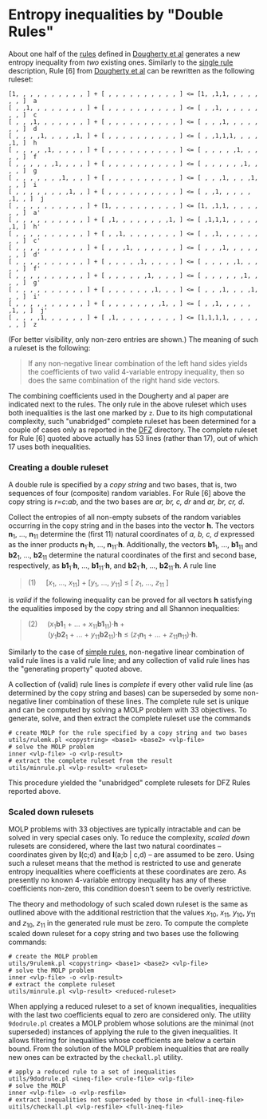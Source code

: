 Entropy inequalities by &quot;Double Rules&quot;
========================================

About one half of the [rules](../rules/DESCRIPTION.md) defined in
[Dougherty et al](http://arxiv.org/pdf/1104.3602v1) generates a new entropy
inequality from *two* existing ones. Similarly to the 
[single rule](../rules/DESCRIPTION.md) description, Rule [6] from 
[Dougherty et al](http://arxiv.org/pdf/1104.3602v1) can be rewritten as the
following ruleset:

    [1, , , , , , , , , , ] + [ , , , , , , , , , , ] <= [1, ,1,1, , , , , , , ]  a
    [ , ,1, , , , , , , , ] + [ , , , , , , , , , , ] <= [ , ,1, , , , , , , , ]  c
    [ , , ,1, , , , , , , ] + [ , , , , , , , , , , ] <= [ , , ,1, , , , , , , ]  d
    [ , , , ,1, , , , ,1, ] + [ , , , , , , , , , , ] <= [ , ,1,1,1, , , , ,1, ]  h
    [ , , , , ,1, , , , , ] + [ , , , , , , , , , , ] <= [ , , , , ,1, , , , , ]  f
    [ , , , , , ,1, , , , ] + [ , , , , , , , , , , ] <= [ , , , , , ,1, , , , ]  g
    [ , , , , , , ,1, , , ] + [ , , , , , , , , , , ] <= [ , , ,1, , , ,1, , , ]  i
    [ , , , , , , , ,1, , ] + [ , , , , , , , , , , ] <= [ , ,1, , , , , ,1, , ]  j
    [ , , , , , , , , , , ] + [1, , , , , , , , , , ] <= [1, ,1,1, , , , , , , ]  a'
    [ , , , , , , , , , , ] + [ ,1, , , , , , , ,1, ] <= [ ,1,1,1, , , , , ,1, ]  h'
    [ , , , , , , , , , , ] + [ , ,1, , , , , , , , ] <= [ , ,1, , , , , , , , ]  c'
    [ , , , , , , , , , , ] + [ , , ,1, , , , , , , ] <= [ , , ,1, , , , , , , ]  d'
    [ , , , , , , , , , , ] + [ , , , , ,1, , , , , ] <= [ , , , , ,1, , , , , ]  f'
    [ , , , , , , , , , , ] + [ , , , , , ,1, , , , ] <= [ , , , , , ,1, , , , ]  g'
    [ , , , , , , , , , , ] + [ , , , , , , ,1, , , ] <= [ , , ,1, , , ,1, , , ]  i'
    [ , , , , , , , , , , ] + [ , , , , , , , ,1, , ] <= [ , ,1, , , , , ,1, , ]  j'
    [ , , , ,1, , , , , , ] + [ ,1, , , , , , , , , ] <= [1,1,1,1, , , , , , , ]  z


(For better visibility, only non-zero entries are shown.)
The meaning of such a ruleset is the following:

> If any non-negative linear combination of the left hand sides yields the
> coefficients of two valid 4-variable entropy inequality, then so does the
> same combination of the right hand side vectors.

The combining coefficients used in the Dougherty and al paper are indicated
next to the rules.  The only rule in the above ruleset which uses both
inequalities is the last one marked by `z`.  Due to its high computational
complexity, such &quot;unabridged&quot; complete ruleset has been determined
for a couple of cases only as reported in the [DFZ](DFZ) directory.
The complete ruleset for Rule [6] quoted above actually has 53 lines (rather
than 17), out of which 17 uses both inequalities.

### Creating a double ruleset

A double rule is specified by a *copy string* and two bases, that is, two sequences of
four (composite) random variables. For Rule [6] above the copy string is
*r*=*c*:*ab*, and the two bases are *ar, br, c, dr* and *ar, br, cr, d*.

Collect the entropies of all non-empty subsets of the random variables
occurring in the copy string and in the bases into the vector **h**. The
vectors **n**<sub>1</sub>, ..., **n**<sub>11</sub> determine the (first 11)
natural coordinates of *a, b, c, d* expressed as the inner products 
**n**<sub>1</sub>&#183;**h**, ..., **n**<sub>11</sub>&#183;**h**.
Additionally, the vectors **b1**<sub>1</sub>, ..., **b1**<sub>11</sub> and
**b2**<sub>1</sub>, ..., **b2**<sub>11</sub> determine the natural
coordinates of the first and second base, respectively, as **b1**<sub>1</sub>&#183;**h**, ...,
**b1**<sub>11</sub>&#183;**h**, 
and **b2**<sub>1</sub>&#183;**h**, ..., **b2**<sub>11</sub>&#183;**h**.
A rule line

> (1) &nbsp; &nbsp; [*x*<sub>1</sub>, ..., *x*<sub>11</sub>] +
>  [*y*<sub>1</sub>, ..., *y*<sub>11</sub>] &le; [ *z*<sub>1</sub>, ...,
> *z*<sub>11</sub> ]

is *valid* if the following inequality can be proved for all vectors **h**
satisfying the equalities imposed by the copy string and all Shannon
inequalities:

> (2) &nbsp; &nbsp; (*x*<sub>1</sub>**b1**<sub>1</sub> + ... +
>        *x*<sub>11</sub>**b1**<sub>11</sub>)&#183;**h** + <br>
>  &nbsp; &nbsp; &nbsp; &nbsp; &nbsp;
>     (*y*<sub>1</sub>**b2**<sub>1</sub> + ... +
> *y*<sub>11</sub>**b2**<sub>11</sub>)&#183;**h** &le;
>    (*z*<sub>1</sub>**n**<sub>1</sub> + ... +
> *z*<sub>11</sub>**n**<sub>11</sub>)&#183;**h**.

Similarly to the case of [simple rules](../rules/DESCRIPTION.md),
non-negative linear combination of valid rule lines is a valid rule line;
and any collection of valid rule lines has the &quot;generating property&quot;
quoted above. 

A collection of (valid) rule lines is *complete* if every other valid rule line (as
determined by the copy string and bases) can be superseded by
some non-negative liner combination of these lines. The complete rule set is
unique and can be computed by solving a MOLP problem with 33 objectives. To
generate, solve, and then extract the complete ruleset use the commands

    # create MOLP for the rule specified by a copy string and two bases
    utils/rulemk.pl <copystring> <base1> <base2> <vlp-file>
    # solve the MOLP problem
    inner <vlp-file> -o <vlp-result>
    # extract the complete ruleset from the result
    utils/minrule.pl <vlp-result> <ruleset>

This procedure yielded the &quot;unabridged&quot; complete rulesets for DFZ Rules reported above.

### Scaled down rulesets 

MOLP problems with 33 objectives are typically intractable and can be solved
in very special cases only.  To reduce the complexity, *scaled down*
rulesets are considered, where the last two natural coordinates &ndash;
coordinates given by **I**(c;d) and **I**(a;b | c,d) &ndash; are assumed to
be zero.  Using such a ruleset means that the method is restricted to use
and generate entropy inequalities where coefficients at these coordinates
are zero.  As presently no known 4-variable entropy inequality has any of
these coefficients non-zero, this condition doesn't seem to be overly
restrictive.

The theory and methodology of such scaled down ruleset is the same as
outlined above with the additional restriction that the values
*x*<sub>10</sub>, *x*<sub>11</sub>, *y*<sub>10</sub>, *y*<sub>11</sub> and
*z*<sub>10</sub>, *z*<sub>11</sub> in the generated rule must be zero. To
compute the complete scaled down ruleset for a copy string and two bases use
the following commands:

    # create the MOLP problem
    utils/9rulemk.pl <copystring> <base1> <base2> <vlp-file>
    # solve the MOLP problem
    inner <vlp-file> -o <vlp-result>
    # extract the complete ruleset
    utils/minrule.pl <vlp-result> <reduced-ruleset>

When applying a reduced ruleset to a set of known inequalities, inequalities
with the last two coefficients equal to zero are considered only. The
utility `9dodrule.pl` creates a MOLP problem whose solutions are the minimal
(not superseded) instances of applying the rule to the given inequalities.
It allows filtering for inequalities whose coefficients are below a certain
bound. From the solution of the MOLP problem inequalities that are really
new ones can be extracted by the `checkall.pl` utility.

    # apply a reduced rule to a set of inequalities
    utils/9dodrule.pl <ineq-file> <rule-file> <vlp-file>
    # solve the MOLP
    inner <vlp-file> -o <vlp-resfile>
    # extract inequalities not superseded by those in <full-ineq-file>
    uitils/checkall.pl <vlp-resfile> <full-ineq-file>



